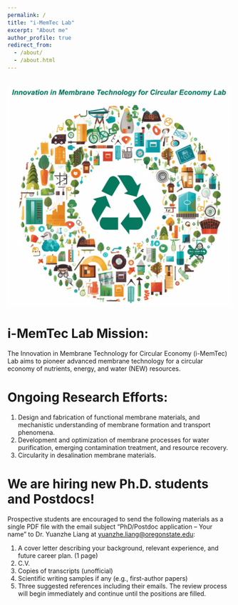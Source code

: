 ```yaml
---
permalink: /
title: "i-MemTec Lab"
excerpt: "About me"
author_profile: true
redirect_from: 
  - /about/
  - /about.html
---
```


<br/><img src='/images/Firstpage.png'>



i-MemTec Lab Mission:
======
The Innovation in Membrane Technology for Circular Economy (i-MemTec) Lab aims to pioneer advanced membrane technology for a circular economy of nutrients, energy, and water (NEW) resources.

Ongoing Research Efforts:
======
1. Design and fabrication of functional membrane materials, and mechanistic understanding of membrane formation and transport phenomena.
2. Development and optimization of membrane processes for water purification, emerging contamination treatment, and resource recovery.
3. Circularity in desalination membrane materials.

We are hiring new Ph.D. students and Postdocs!
======
Prospective students are encouraged to send the following materials as a single PDF file with the email subject “PhD/Postdoc application – Your name” to Dr. Yuanzhe Liang at yuanzhe.liang@oregonstate.edu:
1.	A cover letter describing your background, relevant experience, and future career plan. (1 page)
2.	C.V.
3.	Copies of transcripts (unofficial)
4.	Scientific writing samples if any (e.g., first-author papers)
5.	Three suggested references including their emails.
The review process will begin immediately and continue until the positions are filled.
